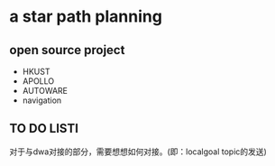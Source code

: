 # a star path planning

## open source project
* HKUST
* APOLLO
* AUTOWARE
* navigation

## TO DO LISTI
对于与dwa对接的部分，需要想想如何对接。(即：localgoal topic的发送)